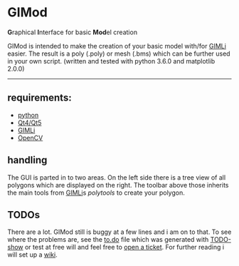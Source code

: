 # GIMod
**G**raphical **I**nterface for basic **Mod**el creation

GIMod is intended to make the creation of your basic model with/for
[GIMLi](www.pygimli.org) easier. The result is a poly (.poly) or mesh
(.bms) which can be further used in your own script.
(written and tested with python 3.6.0 and matplotlib 2.0.0)

---
## requirements:
+ [python](https://www.python.org/downloads/)
+ [Qt4/Qt5](https://www.qt.io/download/)
+ [GIMLi](http://www.pygimli.org/installation.html)
+ [OpenCV](http://opencv.org/downloads.html)

## handling
The GUI is parted in to two areas. On the left side there is a tree view of
all polygons which are displayed on the right. The toolbar above those
inherits the main tools from [GIMLi](www.pygimli.org)s *polytools* to
create your polygon.

## TODOs
There are a lot. GIMod still is buggy at a few lines and i am on to that.
To see where the problems are, see the
[to.do](https://github.com/frodo4fingers/gimod/blob/master/to.do) file
which was generated with
[TODO-show](https://github.com/IanMitchell/atom-todo-show) or test at free
will and feel free to [open a
ticket](https://github.com/frodo4fingers/gimod/issues). For further reading
i will set up a [wiki](https://github.com/frodo4fingers/gimod/wiki).
